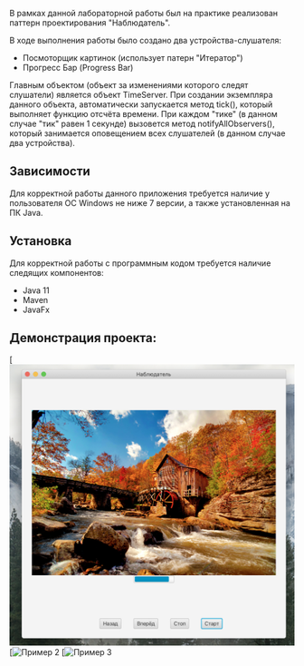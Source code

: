 В рамках данной лабораторной работы был на практике реализован паттерн проектирования "Наблюдатель".

В ходе выполнения работы было создано два устройства-слушателя:
- Посмоторщик картинок (использует патерн "Итератор")
- Прогресс Бар (Progress Bar)

Главным объектом (объект за изменениями которого следят слушатели) является объект TimeServer. При создании экземпляра данного объекта, автоматически запускается метод tiсk(), который выполняет функцию отсчёта времени. При каждом "тике" (в данном случае "тик" равен 1 секунде) вызовется метод notifyAllObservers(), который занимается оповещением всех слушателей (в данном случае два устройства).
## Зависимости
Для корректной работы данного приложения требуется наличие у пользователя ОС Windows не ниже 7 версии, а также установленная на ПК Java.

## Установка
Для корректной работы с программным кодом требуется наличие следящих компонентов:
- Java 11
- Maven
- JavaFx

## Демонстрация проекта:
[![Пример 1](imgs/1.jpg)
[![Пример 2](imgs/2.png)
[![Пример 3](imgs/3.png)

